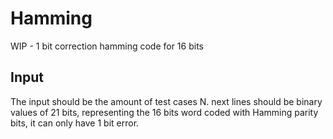 # Hamming

WIP - 1 bit correction hamming code for 16 bits

## Input
The input should be the amount of test cases N. next lines should be binary values of 21 bits, representing the 16 bits word coded with Hamming parity bits, it can only have 1 bit error.
